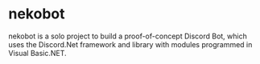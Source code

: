 # nekobot
nekobot is a solo project to build a proof-of-concept Discord Bot, which uses the Discord.Net framework and library with modules programmed in Visual Basic.NET.

